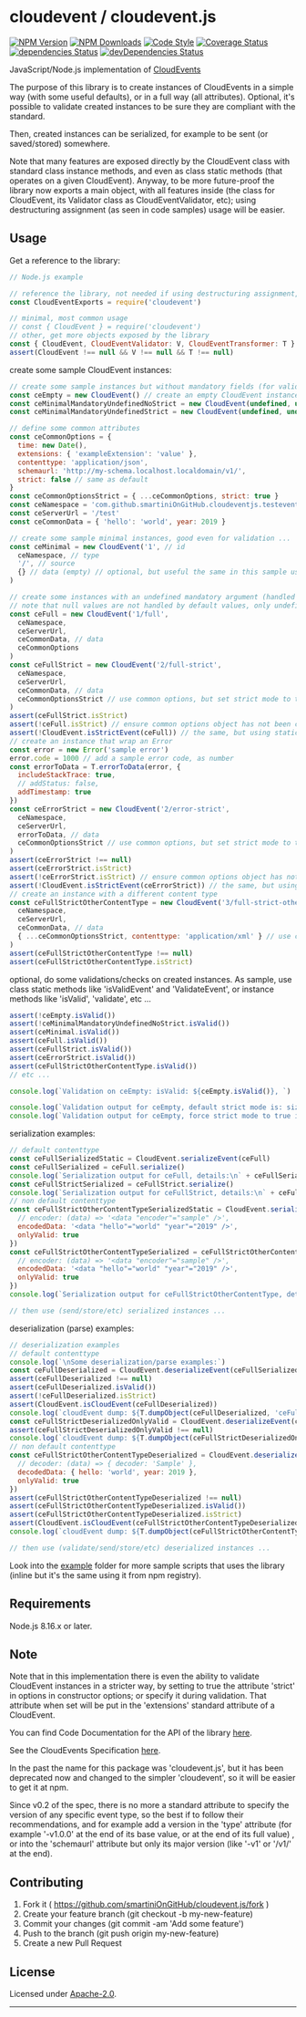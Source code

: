 # cloudevent / cloudevent.js

  [![NPM Version](https://img.shields.io/npm/v/cloudevent.svg?style=flat)](https://npmjs.org/package/cloudevent/)
  [![NPM Downloads](https://img.shields.io/npm/dm/cloudevent.svg?style=flat)](https://npmjs.org/package/cloudevent/)
  [![Code Style](https://img.shields.io/badge/code%20style-standard-brightgreen.svg?style=flat)](http://standardjs.com/)
  [![Coverage Status](https://coveralls.io/repos/github/smartiniOnGitHub/cloudevent.js/badge.svg?branch=master)](https://coveralls.io/github/smartiniOnGitHub/cloudevent.js/?branch=master)
  [![dependencies Status](https://david-dm.org/smartiniOnGitHub/cloudevent.js/status.svg)](https://david-dm.org/smartiniOnGitHub/cloudevent.js)
  [![devDependencies Status](https://david-dm.org/smartiniOnGitHub/cloudevent.js/dev-status.svg)](https://david-dm.org/smartiniOnGitHub/cloudevent.js?type=dev)

JavaScript/Node.js implementation of [CloudEvents](http://cloudevents.io/)

The purpose of this library is to create instances of CloudEvents in a simple way 
(with some useful defaults), or in a full way (all attributes).
Optional, it's possible to validate created instances to be sure they are compliant with the standard.

Then, created instances can be serialized, for example to be sent (or saved/stored) somewhere.

Note that many features are exposed directly by the CloudEvent class with standard class instance 
methods, and even as class static methods (that operates on a given CloudEvent).
Anyway, to be more future-proof the library now exports a main object, with all features inside 
(the class for CloudEvent, its Validator class as CloudEventValidator, etc); 
using destructuring assignment (as seen in code samples) usage will be easier.


## Usage

Get a reference to the library:

```js
// Node.js example

// reference the library, not needed if using destructuring assignment, see below
const CloudEventExports = require('cloudevent')

// minimal, most common usage
// const { CloudEvent } = require('cloudevent')
// other, get more objects exposed by the library
const { CloudEvent, CloudEventValidator: V, CloudEventTransformer: T } = require('cloudevent')
assert(CloudEvent !== null && V !== null && T !== null)
```

create some sample CloudEvent instances:

```js
// create some sample instances but without mandatory fields (for validation) ...
const ceEmpty = new CloudEvent() // create an empty CloudEvent instance (not valid for the validator, even in default case, when strict mode flag is disabled)
const ceMinimalMandatoryUndefinedNoStrict = new CloudEvent(undefined, undefined, undefined, undefined, { strict: false }) // expected success
const ceMinimalMandatoryUndefinedStrict = new CloudEvent(undefined, undefined, undefined, undefined, { strict: true }) // expected failure, so ceMinimalMandatoryUndefinedStrict will not be defined

// define some common attributes
const ceCommonOptions = {
  time: new Date(),
  extensions: { 'exampleExtension': 'value' },
  contenttype: 'application/json',
  schemaurl: 'http://my-schema.localhost.localdomain/v1/',
  strict: false // same as default
}
const ceCommonOptionsStrict = { ...ceCommonOptions, strict: true }
const ceNamespace = 'com.github.smartiniOnGitHub.cloudeventjs.testevent-v1.0.0'
const ceServerUrl = '/test'
const ceCommonData = { 'hello': 'world', year: 2019 }

// create some sample minimal instances, good even for validation ...
const ceMinimal = new CloudEvent('1', // id
  ceNamespace, // type
  '/', // source
  {} // data (empty) // optional, but useful the same in this sample usage
)

// create some instances with an undefined mandatory argument (handled by defaults), but with strict flag disabled: expected success ...
// note that null values are not handled by default values, only undefined values ...
const ceFull = new CloudEvent('1/full',
  ceNamespace,
  ceServerUrl,
  ceCommonData, // data
  ceCommonOptions
)
const ceFullStrict = new CloudEvent('2/full-strict',
  ceNamespace,
  ceServerUrl,
  ceCommonData, // data
  ceCommonOptionsStrict // use common options, but set strict mode to true
)
assert(ceFullStrict.isStrict)
assert(!ceFull.isStrict) // ensure common options object has not been changed when reusing some of its values for the second instance
assert(!CloudEvent.isStrictEvent(ceFull)) // the same, but using static method
// create an instance that wrap an Error
const error = new Error('sample error')
error.code = 1000 // add a sample error code, as number
const errorToData = T.errorToData(error, {
  includeStackTrace: true,
  // addStatus: false,
  addTimestamp: true
})
const ceErrorStrict = new CloudEvent('2/error-strict',
  ceNamespace,
  ceServerUrl,
  errorToData, // data
  ceCommonOptionsStrict // use common options, but set strict mode to true
)
assert(ceErrorStrict !== null)
assert(ceErrorStrict.isStrict)
assert(!ceErrorStrict.isStrict) // ensure common options object has not been changed when reusing some of its values for the second instance
assert(!CloudEvent.isStrictEvent(ceErrorStrict)) // the same, but using static method
// create an instance with a different content type
const ceFullStrictOtherContentType = new CloudEvent('3/full-strict-other-content-type',
  ceNamespace,
  ceServerUrl,
  ceCommonData, // data
  { ...ceCommonOptionsStrict, contenttype: 'application/xml' } // use common strict options, but set strict mode to true
)
assert(ceFullStrictOtherContentType !== null)
assert(ceFullStrictOtherContentType.isStrict)
```

optional, do some validations/checks on created instances.
As sample, use class static methods like 'isValidEvent' and 'ValidateEvent', 
or instance methods like 'isValid', 'validate', etc ...

```js
assert(!ceEmpty.isValid())
assert(!ceMinimalMandatoryUndefinedNoStrict.isValid())
assert(ceMinimal.isValid())
assert(ceFull.isValid())
assert(ceFullStrict.isValid())
assert(ceErrorStrict.isValid())
assert(ceFullStrictOtherContentType.isValid())
// etc ...

console.log(`Validation on ceEmpty: isValid: ${ceEmpty.isValid()}, `)

console.log(`Validation output for ceEmpty, default strict mode is: size: ${CloudEvent.validateEvent(ceEmpty).length}, details:\n` + CloudEvent.validateEvent(ceEmpty))
console.log(`Validation output for ceEmpty, force strict mode to true is size: ${CloudEvent.validateEvent(ceEmpty, { strict: true }).length}, details:\n` + CloudEvent.validateEvent(ceEmpty, { strict: true }))
```

serialization examples:

```js
// default contenttype
const ceFullSerializedStatic = CloudEvent.serializeEvent(ceFull)
const ceFullSerialized = ceFull.serialize()
console.log(`Serialization output for ceFull, details:\n` + ceFullSerialized)
const ceFullStrictSerialized = ceFullStrict.serialize()
console.log(`Serialization output for ceFullStrict, details:\n` + ceFullStrictSerialized)
// non default contenttype
const ceFullStrictOtherContentTypeSerializedStatic = CloudEvent.serializeEvent(ceFullStrictOtherContentType, {
  // encoder: (data) => '<data "encoder"="sample" />',
  encodedData: '<data "hello"="world" "year"="2019" />',
  onlyValid: true
})
const ceFullStrictOtherContentTypeSerialized = ceFullStrictOtherContentType.serialize({
  // encoder: (data) => '<data "encoder"="sample" />',
  encodedData: '<data "hello"="world" "year"="2019" />',
  onlyValid: true
})
console.log(`Serialization output for ceFullStrictOtherContentType, details:\n` + ceFullStrictOtherContentTypeSerialized)

// then use (send/store/etc) serialized instances ...

```

deserialization (parse) examples:

```js
// deserialization examples
// default contenttype
console.log(`\nSome deserialization/parse examples:`)
const ceFullDeserialized = CloudEvent.deserializeEvent(ceFullSerialized)
assert(ceFullDeserialized !== null)
assert(ceFullDeserialized.isValid())
assert(!ceFullDeserialized.isStrict)
assert(CloudEvent.isCloudEvent(ceFullDeserialized))
console.log(`cloudEvent dump: ${T.dumpObject(ceFullDeserialized, 'ceFullDeserialized')}`)
const ceFullStrictDeserializedOnlyValid = CloudEvent.deserializeEvent(ceFullStrictSerialized, { onlyValid: true })
assert(ceFullStrictDeserializedOnlyValid !== null)
console.log(`cloudEvent dump: ${T.dumpObject(ceFullStrictDeserializedOnlyValid, 'ceFullStrictDeserializedOnlyValid')}`)
// non default contenttype
const ceFullStrictOtherContentTypeDeserialized = CloudEvent.deserializeEvent(ceFullStrictOtherContentTypeSerialized, {
  // decoder: (data) => { decoder: 'Sample' },
  decodedData: { hello: 'world', year: 2019 },
  onlyValid: true
})
assert(ceFullStrictOtherContentTypeDeserialized !== null)
assert(ceFullStrictOtherContentTypeDeserialized.isValid())
assert(ceFullStrictOtherContentTypeDeserialized.isStrict)
assert(CloudEvent.isCloudEvent(ceFullStrictOtherContentTypeDeserialized))
console.log(`cloudEvent dump: ${T.dumpObject(ceFullStrictOtherContentTypeDeserialized, 'ceFullStrictOtherContentTypeDeserialized')}`)

// then use (validate/send/store/etc) deserialized instances ...

```

Look into the [example](./example/) folder for more sample scripts that uses the library 
(inline but it's the same using it from npm registry).


## Requirements

Node.js 8.16.x or later.


## Note

Note that in this implementation there is even the ability to validate CloudEvent instances 
in a stricter way, by setting to true the attribute 'strict' in options in constructor options; 
or specify it during validation.
That attribute when set will be put in the 'extensions' standard attribute of a CloudEvent.

You can find Code Documentation for the API of the library [here](https://smartiniongithub.github.io/cloudevent.js/).

See the CloudEvents Specification [here](https://github.com/cloudevents/spec).

In the past the name for this package was 'cloudevent.js', but it has been deprecated now 
and changed to the simpler 'cloudevent', so it will be easier to get it at npm.

Since v0.2 of the spec, there is no more a standard attribute to specify the version 
of any specific event type, so the best if to follow their recommendations, 
and for example add a version in the 'type' attribute 
(for example '-v1.0.0' at the end of its base value, or at the end of its full value) ,
or into the 'schemaurl' attribute but only its major version 
(like '-v1' or '/v1/' at the end).


## Contributing

1. Fork it ( https://github.com/smartiniOnGitHub/cloudevent.js/fork )
2. Create your feature branch (git checkout -b my-new-feature)
3. Commit your changes (git commit -am 'Add some feature')
4. Push to the branch (git push origin my-new-feature)
5. Create a new Pull Request


## License

Licensed under [Apache-2.0](./LICENSE).

----
